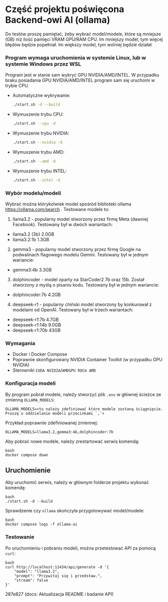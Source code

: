 # Część projektu poświęcona Backend-owi AI (ollama)

Do testów proszę pamiętać, żeby wybrać model/modele, które są mniejsze (GB) niż ilość pamięci VRAM GPU/RAM CPU.
Im mniejszy model, tym więcej błędów będzie popełniał.
Im większy model, tym wolniej będzie działał.

### Program wymaga uruchomienia w systemie Linux, lub w systemie Windows przez WSL

Program jest w stanie sam wykryć GPU NVIDIA/AMD/INTEL. W przypadku braku posiadania GPU NVIDIA/AMD/INTEL program sam się uruchomi w trybie CPU.
 - Automatyczne wykrywanie:

	```bash
 	./start.sh -d --build
  	```
 - Wymuszenie trybu CPU:
	
   	```bash
    ./start.sh --cpu -d
    
 - Wymuszenie trybu NVIDIA:

	```bash
 	./start.sh --nvidia -d
 	```
 - Wymuszenie trybu AMD:

	```bash
 	./start.sh --amd -d
 	```

 - Wymuszenie trybu INTEL:

	```bash
 	./start.sh --intel -d
 	```

### Wybór modelu/modeli
Wybrać można którykolwiek model spośród biblioteki ollama https://ollama.com/search . Testowane modele to:
1. llama3.2 - popularny model stworzony przez firmę Meta (dawniej Facebook). Testowany był w dwóch wariantach:
  - llama3.2 (3b) 2.0GB
  - llama3.2:1b 1.3GB
2. gemma3 - popularny model stworzony przez firmę Google na podwalinach flagowego modelu Gemini. Testowany był w jednym wariancie:
  - gemma3:4b 3.3GB
3. dolphincoder - model oparty na StarCoder2 7b oraz 15b. Został stworzony z myślą o pisaniu kodu. Testowany był w jednym wariancie:
  - dolphincoder:7b 4.2GB
4. deepseek-r1 - popularny chiński model stworzony by konkurował z modelami od OpenAI. Testowany był w trzech wariantach:
  - deepseek-r1:7b 4.7GB
  - deepseek-r1:14b 9.0GB
  - deepseek-r1:70b 43GB

### Wymagania
- Docker i Docker Compose
- Poprawnie skonfigurowany NVIDIA Container Toolkit (w przypadku GPU NVIDIA)
- Sterowniki `CUDA NVIDIA`/`AMDGPU ROCm AMD`


### Konfiguracja modeli
By program pobrał modele, należy stworzyć plik `.env` w głównej ścieżce ze zmienną `OLLAMA_MODELS`:

	
	OLLAMA_MODELS=<tu należy zdefiniować które modele zostaną ściągnięcie. Proszę o oddzielanie modeli przecinkami `,`>
	
 Przykład poprawnie zdefiniowanej zmiennej:
 
 	
  	OLLAMA_MODELS=llama3.2,gemma3:4b,dolphincoder:7b
   	


Aby pobrać nowe modele, należy zrestartować serwis komendą:

	bash
	docker compose down
	
## Uruchomienie
Aby uruchomić serwis, należy w głównym folderze projektu wykonać komendę:

	bash
	./start.sh -d --build


 Sprawdzenie czy `ollama` skończyła przygotowywać model/modele:

 	bash
  	docker compose logs -f ollama-ai
	
 

### Testowanie

Po uruchomieniu i pobraniu modeli, można przetestować API za pomocą `curl`:

	bash
	curl http://localhost:11434/api/generate -d '{
		"model": "llama3.2",
		"prompt": "Przywitaj się i przedstaw.",
		"stream": false
	}'
287e827 (docs: Aktualizacja README i badanie API)
